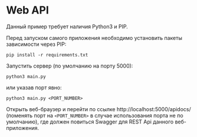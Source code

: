 # Web API

Данный пример требует наличия Python3 и PIP.

Перед запуском самого приложения необходимо установить пакеты зависимости через PIP:
```
pip install -r requirements.txt
```

Запустить сервер (по умолчанию на порту 5000):
```
python3 main.py
```
или указав порт явно:
```
python3 main.py <PORT_NUMBER>
```

Открыть веб-браузер и перейти по ссылке http://localhost:5000/apidocs/ (поменять порт на `<PORT_NUMBER>` в случае использования порта не по умолчанию), где должен повиться Swagger для REST Api данного веб-приложения.
